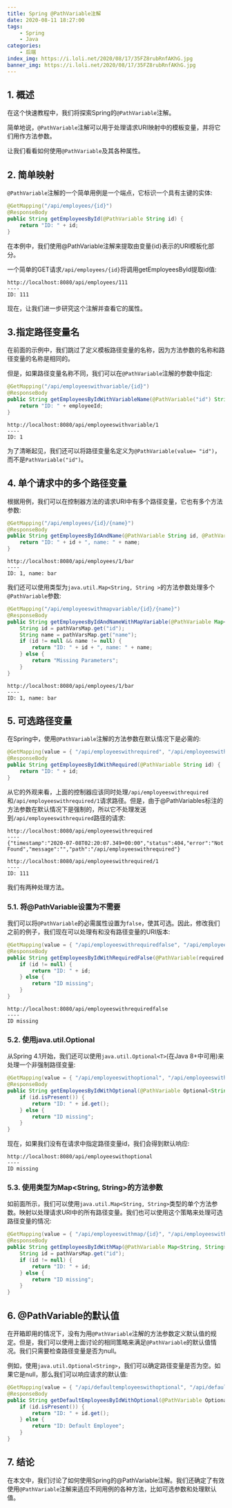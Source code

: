 ```yaml
---
title: Spring @PathVariable注解
date: 2020-08-11 18:27:00
tags:
    - Spring
    - Java
categories:
    - 后端
index_img: https://i.loli.net/2020/08/17/35FZ8rubRnfAKhG.jpg
banner_img: https://i.loli.net/2020/08/17/35FZ8rubRnfAKhG.jpg
---
```


## 1. 概述
在这个快速教程中，我们将探索Spring的`@PathVariable`注解。

简单地说，`@PathVariable`注解可以用于处理请求URI映射中的模板变量，并将它们用作方法参数。

让我们看看如何使用`@PathVariable`及其各种属性。

## 2. 简单映射
`@PathVariable`注解的一个简单用例是一个端点，它标识一个具有主键的实体:

```Java
@GetMapping("/api/employees/{id}")
@ResponseBody
public String getEmployeesById(@PathVariable String id) {
    return "ID: " + id;
}
```

在本例中，我们使用@PathVariable注解来提取由变量{id}表示的URI模板化部分。

一个简单的GET请求`/api/employees/{id}`将调用getEmployeesById提取id值:

```text
http://localhost:8080/api/employees/111
----
ID: 111
```

现在，让我们进一步研究这个注解并查看它的属性。

## 3.指定路径变量名
在前面的示例中，我们跳过了定义模板路径变量的名称，因为方法参数的名称和路径变量的名称是相同的。

但是，如果路径变量名称不同，我们可以在`@PathVariable`注解的参数中指定:

```java
@GetMapping("/api/employeeswithvariable/{id}")
@ResponseBody
public String getEmployeesByIdWithVariableName(@PathVariable("id") String employeeId) {
    return "ID: " + employeeId;
}
```

```
http://localhost:8080/api/employeeswithvariable/1
----
ID: 1
```

为了清晰起见，我们还可以将路径变量名定义为`@PathVariable(value= "id")`，而不是`PathVariable("id")`。

## 4. 单个请求中的多个路径变量
根据用例，我们可以在控制器方法的请求URI中有多个路径变量，它也有多个方法参数:

```java
@GetMapping("/api/employees/{id}/{name}")
@ResponseBody
public String getEmployeesByIdAndName(@PathVariable String id, @PathVariable String name) {
    return "ID: " + id + ", name: " + name;
}
```

```
http://localhost:8080/api/employees/1/bar
----
ID: 1, name: bar
```

我们还可以使用类型为`java.util.Map<String, String >`的方法参数处理多个`@PathVariable`参数:

```java
@GetMapping("/api/employeeswithmapvariable/{id}/{name}")
@ResponseBody
public String getEmployeesByIdAndNameWithMapVariable(@PathVariable Map<String, String> pathVarsMap) {
    String id = pathVarsMap.get("id");
    String name = pathVarsMap.get("name");
    if (id != null && name != null) {
        return "ID: " + id + ", name: " + name;
    } else {
        return "Missing Parameters";
    }
}
```

```
http://localhost:8080/api/employees/1/bar
----
ID: 1, name: bar
```

## 5. 可选路径变量
在Spring中，使用`@PathVariable`注解的方法参数在默认情况下是必需的:

```java
@GetMapping(value = { "/api/employeeswithrequired", "/api/employeeswithrequired/{id}" })
@ResponseBody
public String getEmployeesByIdWithRequired(@PathVariable String id) {
    return "ID: " + id;
}
```

从它的外观来看，上面的控制器应该同时处理`/api/employeeswithrequired`和`/api/employeeswithrequired/1`请求路径。但是，由于@PathVariables标注的方法参数在默认情况下是强制的，所以它不处理发送到`/api/employeeswithrequired`路径的请求:

```
http://localhost:8080/api/employeeswithrequired
----
{"timestamp":"2020-07-08T02:20:07.349+00:00","status":404,"error":"Not Found","message":"","path":"/api/employeeswithrequired"}

http://localhost:8080/api/employeeswithrequired/1
----
ID: 111
```

我们有两种处理方法。

### 5.1. 将@PathVariable设置为不需要
我们可以将`@PathVariable`的必需属性设置为`false`，使其可选。因此，修改我们之前的例子，我们现在可以处理有和没有路径变量的URI版本:

```java
@GetMapping(value = { "/api/employeeswithrequiredfalse", "/api/employeeswithrequiredfalse/{id}" })
@ResponseBody
public String getEmployeesByIdWithRequiredFalse(@PathVariable(required = false) String id) {
    if (id != null) {
        return "ID: " + id;
    } else {
        return "ID missing";
    }
}
```

```
http://localhost:8080/api/employeeswithrequiredfalse
----
ID missing
```

### 5.2. 使用java.util.Optional
从Spring 4.1开始，我们还可以使用`java.util.Optional<T>`(在Java 8+中可用)来处理一个非强制路径变量:

```java
@GetMapping(value = { "/api/employeeswithoptional", "/api/employeeswithoptional/{id}" })
@ResponseBody
public String getEmployeesByIdWithOptional(@PathVariable Optional<String> id) {
    if (id.isPresent()) {
        return "ID: " + id.get();
    } else {
        return "ID missing";
    }
}
```

现在，如果我们没有在请求中指定路径变量id，我们会得到默认响应:

```
http://localhost:8080/api/employeeswithoptional
----
ID missing
```

### 5.3. 使用类型为Map<String, String>的方法参数
如前面所示，我们可以使用`java.util.Map<String, String>`类型的单个方法参数。映射以处理请求URI中的所有路径变量。我们也可以使用这个策略来处理可选路径变量的情况:

```java
@GetMapping(value = { "/api/employeeswithmap/{id}", "/api/employeeswithmap" })
@ResponseBody
public String getEmployeesByIdWithMap(@PathVariable Map<String, String> pathVarsMap) {
    String id = pathVarsMap.get("id");
    if (id != null) {
        return "ID: " + id;
    } else {
        return "ID missing";
    }
}
```

## 6. @PathVariable的默认值
在开箱即用的情况下，没有为用`@PathVariable`注解的方法参数定义默认值的规定。但是，我们可以使用上面讨论的相同策略来满足`@PathVariable`的默认值情况。我们只需要检查路径变量是否为null。

例如，使用`java.util.Optional<String>`，我们可以确定路径变量是否为空。如果它是null，那么我们可以响应请求的默认值:

```java
@GetMapping(value = { "/api/defaultemployeeswithoptional", "/api/defaultemployeeswithoptional/{id}" })
@ResponseBody
public String getDefaultEmployeesByIdWithOptional(@PathVariable Optional<String> id) {
    if (id.isPresent()) {
        return "ID: " + id.get();
    } else {
        return "ID: Default Employee";
    }
}
```

## 7. 结论
在本文中，我们讨论了如何使用Spring的@PathVariable注解。我们还确定了有效使用`@PathVariable`注解来适应不同用例的各种方法，比如可选参数和处理默认值。
